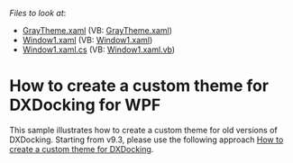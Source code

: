 <!-- default file list -->
*Files to look at*:

* [GrayTheme.xaml](./CS/CustomTheme/GrayTheme.xaml) (VB: [GrayTheme.xaml](./VB/CustomTheme/GrayTheme.xaml))
* [Window1.xaml](./CS/CustomTheme/Window1.xaml) (VB: [Window1.xaml](./VB/CustomTheme/Window1.xaml))
* [Window1.xaml.cs](./CS/CustomTheme/Window1.xaml.cs) (VB: [Window1.xaml.vb](./VB/CustomTheme/Window1.xaml.vb))
<!-- default file list end -->
# How to create a custom theme for DXDocking for WPF


<p>This sample illustrates how to create a custom theme for old versions of DXDocking. Starting from v9.3, please use the following approach <a href="https://www.devexpress.com/Support/Center/p/K18306">How to create a custom theme for DXDocking</a>.</p>

<br/>


